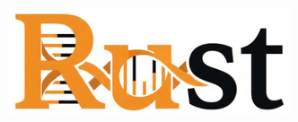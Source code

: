 ![image](https://github.com/OscarAspelin95/bioinformatics_with_rust/blob/main/src/prefix/assets/rust-bio.jpeg)
